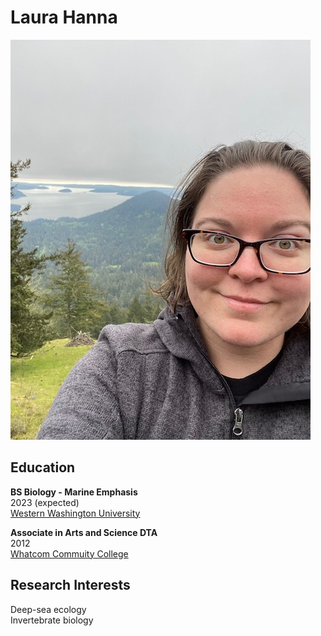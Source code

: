 # Laura Hanna
![Laura Hanna](Resume_Photo.jpg "View from Mt. Constitution")
## Education

**BS Biology - Marine Emphasis**\
2023 (expected)\
[Western Washington University](https://www.wwu.edu/) 


**Associate in Arts and Science DTA**\
2012\
[Whatcom Commuity College](https://www.whatcom.edu/)

## Research Interests

Deep-sea ecology\
Invertebrate biology